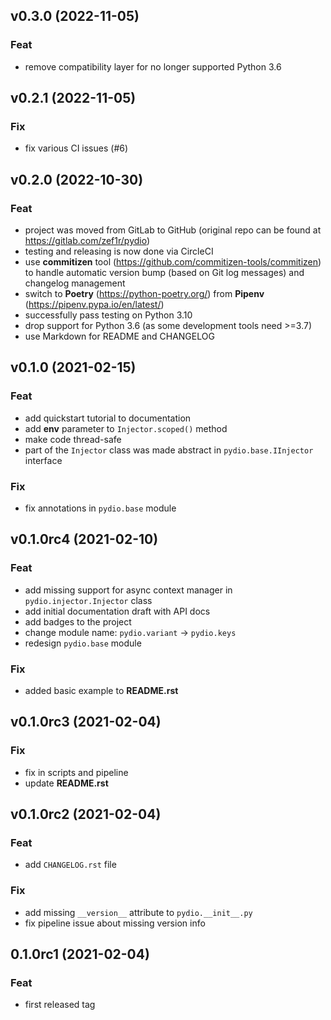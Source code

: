 ## v0.3.0 (2022-11-05)

### Feat

- remove compatibility layer for no longer supported Python 3.6

## v0.2.1 (2022-11-05)

### Fix

- fix various CI issues (#6)

## v0.2.0 (2022-10-30)

### Feat

- project was moved from GitLab to GitHub (original repo can be found at
  https://gitlab.com/zef1r/pydio)
- testing and releasing is now done via CircleCI
- use **commitizen** tool (https://github.com/commitizen-tools/commitizen) to handle automatic version bump (based on Git log messages) and changelog management
- switch to **Poetry** (https://python-poetry.org/) from **Pipenv** (https://pipenv.pypa.io/en/latest/)
- successfully pass testing on Python 3.10
- drop support for Python 3.6 (as some development tools need >=3.7)
- use Markdown for README and CHANGELOG

## v0.1.0 (2021-02-15)

### Feat

- add quickstart tutorial to documentation
- add **env** parameter to `Injector.scoped()` method
- make code thread-safe
- part of the `Injector` class was made abstract in `pydio.base.IInjector` interface

### Fix

- fix annotations in `pydio.base` module

## v0.1.0rc4 (2021-02-10)

### Feat

- add missing support for async context manager in `pydio.injector.Injector` class
- add initial documentation draft with API docs
- add badges to the project
- change module name: `pydio.variant` -> `pydio.keys`
- redesign `pydio.base` module

### Fix

- added basic example to **README.rst**

## v0.1.0rc3 (2021-02-04)

### Fix

- fix in scripts and pipeline
- update **README.rst**

## v0.1.0rc2 (2021-02-04)

### Feat

- add `CHANGELOG.rst` file

### Fix
- add missing ``__version__`` attribute to ``pydio.__init__.py``
- fix pipeline issue about missing version info

0.1.0rc1 (2021-02-04)
---------------------

### Feat

- first released tag
